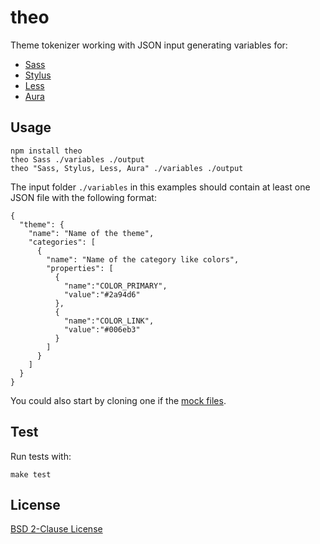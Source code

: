 theo
====

Theme tokenizer working with JSON input generating variables for:
- [Sass](http://sass-lang.com/)
- [Stylus](http://learnboost.github.io/stylus/)
- [Less](http://lesscss.org/)
- [Aura](http://documentation.auraframework.org/auradocs)

## Usage

    npm install theo
    theo Sass ./variables ./output
    theo "Sass, Stylus, Less, Aura" ./variables ./output

The input folder `./variables` in this examples should contain at least one JSON file with the following format:

    {
      "theme": {
        "name": "Name of the theme",
        "categories": [
          {
            "name": "Name of the category like colors",
            "properties": [
              {
                "name":"COLOR_PRIMARY",
                "value":"#2a94d6"
              },
              {
                "name":"COLOR_LINK",
                "value":"#006eb3"
              }
            ]
          }
        ]
      }
    }

You could also start by cloning one if the [mock files](test/mock/s1base.json).

## Test

Run tests with:

    make test

## License

[BSD 2-Clause License](LICENSE)